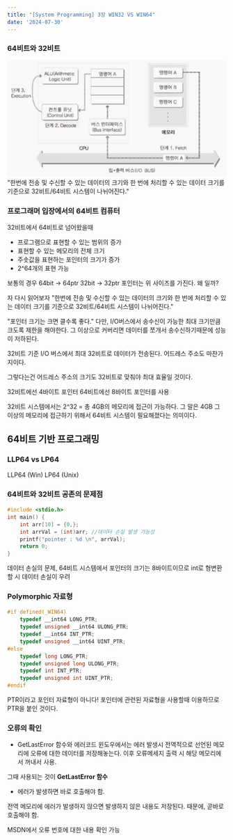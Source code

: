 ```yaml
---
title: "[System Programming] 3장 WIN32 VS WIN64"
date: '2024-07-30'
---
```

### 64비트와 32비트
![alt text](image-13.png)
"한번에 전송 및 수신할 수 있는 데이터의 크기와 한 번에 처리할 수 있는 데이터 크기를 기준으로  32비트/64비트 시스템이 나뉘어진다."

### 프로그래머 입장에서의 64비트 컴퓨터
32비트에서 64비트로 넘어왔을때
- 프로그램으로 표현할 수 있는 범위의 증가
- 표현할 수 있는 메모리의 전체 크기
- 주솟값을 표현하는 포인터의 크기가 증가
- 2^64개의 표현 가능

보통의 경우
64bit -> 64ptr
32bit -> 32ptr
포인터는 위 사이즈를 가진다. 왜 일까?

자 다시 읽어보자 "한번에 전송 및 수신할 수 있는 데이터의 크기와 한 번에 처리할 수 있는 데이터 크기를 기준으로  32비트/64비트 시스템이 나뉘어진다."

"포인터 크기는 크면 클수록 좋다."
다만, I/O버스에서 송수신이 가능한 최대 크기만큼 크도록 제한을 해야한다. 그 이상으로 커버리면 데이터를 쪼개서 송수신하기때문에 성능이 저하된다.

32비트 기준 I/O 버스에서 최대 32비트로 데이터가 전송된다. 어드레스 주소도 마찬가지이다.

그렇다는건 어드레스 주소의 크기도 32비트로 맞춰야 최대 효율일 것이다.

32비트에선 4바이트 포인터
64비트에선 8바이트 포인터를 사용

32비트 시스템에서는 2^32 = 총 4GB의 메모리에 접근이 가능하다. 그 말은 4GB 그 이상의 메모리에 접근하기 위해서 64비트 시스템이 필요해졌다는 의미이다.

## 64비트 기반 프로그래밍
### LLP64 vs LP64
LLP64 (Win)
LP64 (Unix)

### 64비트와 32비트 공존의 문제점
```cpp
#include <stdio.h>
int main() {
	int arr[10] = {0,};
	int arrVal = (int)arr; //데이터 손실 발생 가능성
	printf("pointer : %d \n", arrVal);
	return 0;
}
```
데이터 손실의 문제, 64비트 시스템에서 포인터의 크기는 8바이트이므로 int로 형변환할 시 데이터 손실이 우려

### Polymorphic 자료형
```cpp
#if defined(_WIN64)
	typedef __int64 LONG_PTR;
	typedef unsigned __int64 ULONG_PTR;
	typedef __int64 INT_PTR;
	typedef unsigned __int64 UINT_PTR;
#else
	typedef long LONG_PTR;
	typedef unsigned long ULONG_PTR;
	typedef int INT_PTR;
	typedef unsigned int UINT_PTR;
#endif
```
PTR이라고 포인터 자료형이 아니다!
포인터에 관련된 자료형을 사용할때 이용하므로 PTR을 붙인 것이다.

### 오류의 확인
- GetLastError 함수와 에러코드
윈도우에서는 에러 발생시 전역적으로 선언된 메모리에 오류에 대한 데이터를 저장해놓는다. 이후 오류메세지 출력 시 해당 메모리에서 꺼내서 사용.

그때 사용되는 것이 __GetLastError 함수__
- 에러가 발생하면 바로 호출해야 함.

전역 메모리에 에러가 발생하지 않으면 발생하지 않은 내용도 저장된다. 때문에, 곧바로 호출해야 함.

MSDN에서 오류 번호에 대한 내용 확인 가능